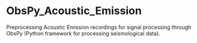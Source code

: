 # ObsPy_Acoustic_Emission
Preprocessing Acoustic Emission recordings for signal processing through ObsPy (Python framework for processing seismological data).
